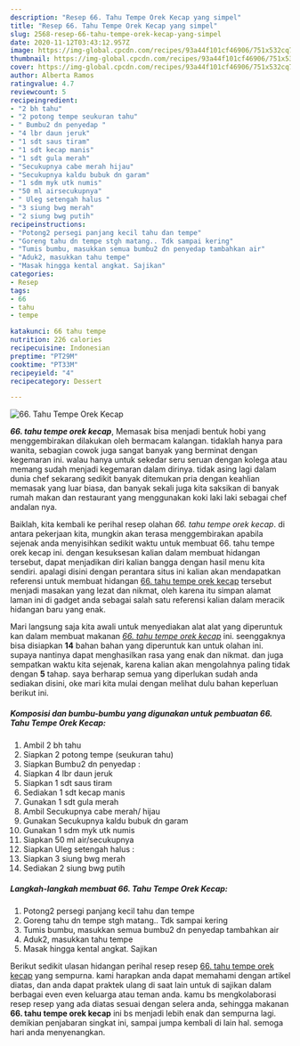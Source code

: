 ```yaml
---
description: "Resep 66. Tahu Tempe Orek Kecap yang simpel"
title: "Resep 66. Tahu Tempe Orek Kecap yang simpel"
slug: 2568-resep-66-tahu-tempe-orek-kecap-yang-simpel
date: 2020-11-12T03:43:12.957Z
image: https://img-global.cpcdn.com/recipes/93a44f101cf46906/751x532cq70/66-tahu-tempe-orek-kecap-foto-resep-utama.jpg
thumbnail: https://img-global.cpcdn.com/recipes/93a44f101cf46906/751x532cq70/66-tahu-tempe-orek-kecap-foto-resep-utama.jpg
cover: https://img-global.cpcdn.com/recipes/93a44f101cf46906/751x532cq70/66-tahu-tempe-orek-kecap-foto-resep-utama.jpg
author: Alberta Ramos
ratingvalue: 4.7
reviewcount: 5
recipeingredient:
- "2 bh tahu"
- "2 potong tempe seukuran tahu"
- " Bumbu2 dn penyedap "
- "4 lbr daun jeruk"
- "1 sdt saus tiram"
- "1 sdt kecap manis"
- "1 sdt gula merah"
- "Secukupnya cabe merah hijau"
- "Secukupnya kaldu bubuk dn garam"
- "1 sdm myk utk numis"
- "50 ml airsecukupnya"
- " Uleg setengah halus "
- "3 siung bwg merah"
- "2 siung bwg putih"
recipeinstructions:
- "Potong2 persegi panjang kecil tahu dan tempe"
- "Goreng tahu dn tempe stgh matang.. Tdk sampai kering"
- "Tumis bumbu, masukkan semua bumbu2 dn penyedap tambahkan air"
- "Aduk2, masukkan tahu tempe"
- "Masak hingga kental angkat. Sajikan"
categories:
- Resep
tags:
- 66
- tahu
- tempe

katakunci: 66 tahu tempe 
nutrition: 226 calories
recipecuisine: Indonesian
preptime: "PT29M"
cooktime: "PT33M"
recipeyield: "4"
recipecategory: Dessert

---
```



![66. Tahu Tempe Orek Kecap](https://img-global.cpcdn.com/recipes/93a44f101cf46906/751x532cq70/66-tahu-tempe-orek-kecap-foto-resep-utama.jpg)

<b><i>66. tahu tempe orek kecap</i></b>, Memasak bisa menjadi bentuk hobi yang menggembirakan dilakukan oleh bermacam kalangan. tidaklah hanya para wanita, sebagian cowok juga sangat banyak yang berminat dengan kegemaran ini. walau hanya untuk sekedar seru seruan dengan kolega atau memang sudah menjadi kegemaran dalam dirinya. tidak asing lagi dalam dunia chef sekarang sedikit banyak ditemukan pria dengan keahlian memasak yang luar biasa, dan banyak sekali juga kita saksikan di banyak rumah makan dan restaurant yang menggunakan koki laki laki sebagai chef andalan nya.



Baiklah, kita kembali ke perihal resep olahan <i>66. tahu tempe orek kecap</i>. di antara pekerjaan kita, mungkin akan terasa menggembirakan apabila sejenak anda menyisihkan sedikit waktu untuk membuat 66. tahu tempe orek kecap ini. dengan kesuksesan kalian dalam membuat hidangan tersebut, dapat menjadikan diri kalian bangga dengan hasil menu kita sendiri. apalagi disini dengan perantara situs ini kalian akan mendapatkan referensi untuk membuat hidangan <u>66. tahu tempe orek kecap</u> tersebut menjadi masakan yang lezat dan nikmat, oleh karena itu simpan alamat laman ini di gadget anda sebagai salah satu referensi kalian dalam meracik hidangan baru yang enak.


Mari langsung saja kita awali untuk menyediakan alat alat yang diperuntuk kan dalam membuat makanan <u><i>66. tahu tempe orek kecap</i></u> ini. seenggaknya bisa disiapkan <b>14</b> bahan bahan yang diperuntuk kan untuk olahan ini. supaya nantinya dapat menghasilkan rasa yang enak dan nikmat. dan juga sempatkan waktu kita sejenak, karena kalian akan mengolahnya paling tidak dengan <b>5</b> tahap. saya berharap semua yang diperlukan sudah anda sediakan disini, oke mari kita mulai dengan melihat dulu bahan keperluan berikut ini.

<!--inarticleads1-->

##### Komposisi dan bumbu-bumbu yang digunakan untuk pembuatan 66. Tahu Tempe Orek Kecap:

1. Ambil 2 bh tahu
1. Siapkan 2 potong tempe (seukuran tahu)
1. Siapkan  Bumbu2 dn penyedap :
1. Siapkan 4 lbr daun jeruk
1. Siapkan 1 sdt saus tiram
1. Sediakan 1 sdt kecap manis
1. Gunakan 1 sdt gula merah
1. Ambil Secukupnya cabe merah/ hijau
1. Gunakan Secukupnya kaldu bubuk dn garam
1. Gunakan 1 sdm myk utk numis
1. Siapkan 50 ml air/secukupnya
1. Siapkan  Uleg setengah halus :
1. Siapkan 3 siung bwg merah
1. Sediakan 2 siung bwg putih




<!--inarticleads2-->

##### Langkah-langkah membuat 66. Tahu Tempe Orek Kecap:

1. Potong2 persegi panjang kecil tahu dan tempe
1. Goreng tahu dn tempe stgh matang.. Tdk sampai kering
1. Tumis bumbu, masukkan semua bumbu2 dn penyedap tambahkan air
1. Aduk2, masukkan tahu tempe
1. Masak hingga kental angkat. Sajikan




Berikut sedikit ulasan hidangan perihal resep resep <u>66. tahu tempe orek kecap</u> yang sempurna. kami harapkan anda dapat memahami dengan artikel diatas, dan anda dapat praktek ulang di saat lain untuk di sajikan dalam berbagai even even keluarga atau teman anda. kamu bs mengkolaborasi resep resep yang ada diatas sesuai dengan selera anda, sehingga makanan <b>66. tahu tempe orek kecap</b> ini bs menjadi lebih enak dan sempurna lagi. demikian penjabaran singkat ini, sampai jumpa kembali di lain hal. semoga hari anda menyenangkan.
